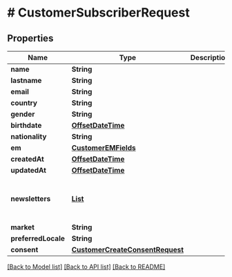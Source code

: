 # # CustomerSubscriberRequest


## Properties 


Name | Type | Description | Notes
------------ | ------------- | ------------- | -------------
**name**| **String** |   | [optional]
**lastname**| **String** |   | [optional]
**email**| **String** |   | [optional]
**country**| **String** |   | [optional]
**gender**| **String** |   | [optional]
**birthdate**| [**OffsetDateTime**](OffsetDateTime.md) |   | [optional]
**nationality**| **String** |   | [optional]
**em**| [**CustomerEMFields**](CustomerEMFields.md) |   | [optional]
**createdAt**| [**OffsetDateTime**](OffsetDateTime.md) |   | [optional]
**updatedAt**| [**OffsetDateTime**](OffsetDateTime.md) |   | [optional]
**newsletters**| [**List<CustomerNewsletterRequest>**](CustomerNewsletterRequest.md) |   | [optional] [default to new ArrayList<>()]
**market**| **String** |   | [optional]
**preferredLocale**| **String** |   | [optional]
**consent**| [**CustomerCreateConsentRequest**](CustomerCreateConsentRequest.md) |   | [optional]


[[Back to Model list]](../../README.md#models) [[Back to API list]](../../README.md#endpoints) [[Back to README]](../../README.md)

